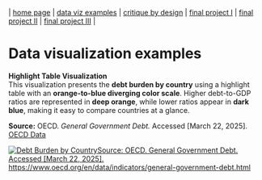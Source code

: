 | [home page](https://lanayaojeda.github.io/lanayaoj-dataviz-portfolio/) | [data viz examples](dataviz-examples) | [critique by design](critique-by-design) | [final project I](final-project-part-one) | [final project II](final-project-part-two) | [final project III](final-project-part-three) |

# Data visualization examples

**Highlight Table Visualization**  
This visualization presents the **debt burden by country** using a highlight table with an **orange-to-blue diverging color scale**. Higher debt-to-GDP ratios are represented in **deep orange**, while lower ratios appear in **dark blue**, making it easy to compare countries at a glance.  

**Source:** OECD. *General Government Debt.* Accessed [March 22, 2025]. [OECD Data](https://www.oecd.org/en/data/indicators/general-government-debt.html)


<div class='tableauPlaceholder' id='viz1742701291468' style='position: relative'><noscript><a href='#'><img alt='Debt Burden by CountrySource: OECD. General Government Debt. Accessed [March 22, 2025]. https:&#47;&#47;www.oecd.org&#47;en&#47;data&#47;indicators&#47;general-government-debt.html ' src='https:&#47;&#47;public.tableau.com&#47;static&#47;images&#47;De&#47;DebtBurdenByCountryOECD&#47;DebtBurdenbyCountryOECD&#47;1_rss.png' style='border: none' /></a></noscript><object class='tableauViz'  style='display:none;'><param name='host_url' value='https%3A%2F%2Fpublic.tableau.com%2F' /> <param name='embed_code_version' value='3' /> <param name='site_root' value='' /><param name='name' value='DebtBurdenByCountryOECD&#47;DebtBurdenbyCountryOECD' /><param name='tabs' value='no' /><param name='toolbar' value='yes' /><param name='static_image' value='https:&#47;&#47;public.tableau.com&#47;static&#47;images&#47;De&#47;DebtBurdenByCountryOECD&#47;DebtBurdenbyCountryOECD&#47;1.png' /> <param name='animate_transition' value='yes' /><param name='display_static_image' value='yes' /><param name='display_spinner' value='yes' /><param name='display_overlay' value='yes' /><param name='display_count' value='yes' /><param name='language' value='en-US' /><param name='filter' value='publish=yes' /></object></div>                
<script type='text/javascript'>                    
  var divElement = document.getElementById('viz1742701291468');                    
  var vizElement = divElement.getElementsByTagName('object')[0];               
  vizElement.style.width='100%';vizElement.style.height=(divElement.offsetWidth*0.75)+'px';                    
  var scriptElement = document.createElement('script');                   
  scriptElement.src = 'https://public.tableau.com/javascripts/api/viz_v1.js';                    
  vizElement.parentNode.insertBefore(scriptElement, vizElement);                
</script>
